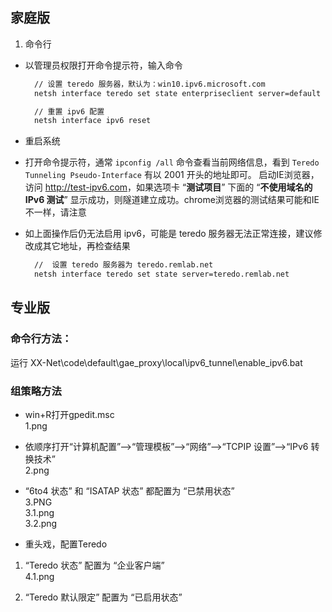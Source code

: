 ## 家庭版
1. 命令行

- 以管理员权限打开命令提示符，输入命令

  ```bat
    // 设置 teredo 服务器，默认为：win10.ipv6.microsoft.com
    netsh interface teredo set state enterpriseclient server=default

    // 重置 ipv6 配置
    netsh interface ipv6 reset
  ```
- 重启系统
- 打开命令提示符，通常 `ipconfig /all` 命令查看当前网络信息，看到 `Teredo Tunneling Pseudo-Interface` 有以 2001 开头的地址即可。
启动IE浏览器，访问 <http://test-ipv6.com>，如果选项卡 “**测试项目**” 下面的 “**不使用域名的 IPv6 测试**” 显示成功，则隧道建立成功。chrome浏览器的测试结果可能和IE不一样，请注意

- 如上面操作后仍无法启用 ipv6，可能是 teredo 服务器无法正常连接，建议修改成其它地址，再检查结果

  ```bat
    //  设置 teredo 服务器为 teredo.remlab.net
    netsh interface teredo set state server=teredo.remlab.net
  ```
## 专业版
### 命令行方法：
 运行 XX-Net\code\default\gae_proxy\local\ipv6_tunnel\enable_ipv6.bat  

### 组策略方法  
* win+R打开gpedit.msc  
 1.png   

* 依顺序打开“计算机配置”——>“管理模板”——>“网络”——>“TCPIP 设置”——>“IPv6 转换技术”  
 2.png   

* “6to4 状态” 和 “ISATAP 状态” 都配置为 “已禁用状态”  
 3.PNG  
 3.1.png   
 3.2.png   

* 重头戏，配置Teredo  
 1. “Teredo 状态” 配置为 “企业客户端”  
  4.1.png   

 2. “Teredo 默认限定” 配置为 “已启用状态”   